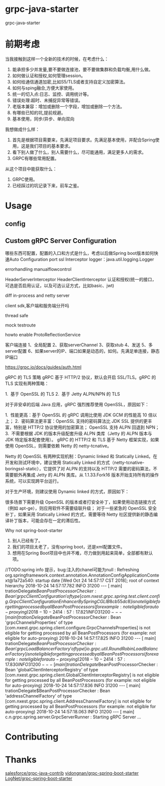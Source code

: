 # grpc-java-starter
grpc-java-starter

# 前期考虑
当我接触到这样一个全新的技术的时候，在考虑什么：
1. 能承担多少并发量,要不要做连接池，要不要做集群和负载均衡,用什么做。
2. 如何做认证和授权,如何管理session。
3. 如何给通信通道加密,比如S5/TLS或者支持自定义加密算法。
4. 如何与sping融合,方便大家使用。
5. 统一的切入点:日志、监控、调用统计等。
6. 错误处理:超时、未捕捉异常等错误。
7. 老版本兼容：增加或删除一个字段，增加或删除一个方法。
8. 有哪些已知的坑,提前规避。
9. 基本使用，同步/异步、单向双向

我想做成什么样：
1. 首先是根据项目需要来，先满足项目要求。先满足基本使用，并配合Spring使用，这是我们项目的基本要求。
2. 看下别人做了什么，别人需要什么，尽可能通用，满足更多人的需求。
3. GRPC有哪些常用配置。

从这个项目中能获取什么：
1. GRPC使用。
2. 已经踩过的坑记录下来，前车之鉴。


# Usage

## config
## Custom gRPC Server Configuration

哪些东西可配置，配置的入口和方式是什么，考虑以后做Spring boot版本如何快速Auto Configuration
port
ssl
Interceptor
logger：java.util.logging.Logger


errorhandling
manualflowcontrol

HeaderServerInterceptor
HeaderClientInterceptor
认证和授权(统一的接口，可选是否启用认证，以及可选认证方式，比如basic、jwt)

diff in-process and netty server

client sdk,客户端和服务端分开吗

thread safe

mock testroute

howto enable ProtoReflectionService


客户端连接
1、全局配置
2、获取serverChannel
3、获取stub
4、发送
5、多server配置
6、如果server的IP、端口如果是动态的，如何。先满足单连接，静态IP端口


https://grpc.io/docs/guides/auth.html

gRPC 的 TLS 策略
gRPC 基于 HTTP/2 协议，默认会开启 SSL/TLS。gRPC 的 TLS 实现有两种策略：

1.  基于 OpenSSL 的 TLS
2.  基于 Jetty ALPN/NPN 的 TLS

对于非安卓的后端 Java 应用，gRPC 强烈推荐使用 OpenSSL，原因如下：

1.  性能更高：基于 OpenSSL 的 gRPC 调用比使用 JDK GCM 的性能高 10 倍以上；
2.  密码算法更丰富：OpenSSL 支持的密码算法比 JDK SSL 提供的更丰富，特别是 HTTP/2 协议使用的加密算法；
OpenSSL 支持 ALPN 回退到 NPN；
3.  不需要根据 JDK 的版本升级配套升级 ALPN 类库（Jetty 的 ALPN 版本与 JDK 特定版本配套使用）。
gRPC 的 HTTP/2 和 TLS 基于 Netty 框架实现，如果使用 OpenSSL，则需要依赖 Netty 的 netty-tcnative。


Netty 的 OpenSSL 有两种实现机制：Dynamic linked 和 Statically Linked。在开发和测试环境中，建议使用 Statically Linked 的方式（netty-tcnative-boringssl-static），它提供了对 ALPN 的支持以及 HTTP/2 需要的密码算法，不需要额外再集成 Jetty 的 ALPN 类库。从 1.1.33.Fork16 版本开始支持所有的操作系统，可以实现跨平台运行。

对于生产环境，则建议使用 Dynamic linked 的方式，原因如下：

很多场景下需要升级 OpenSSL 的版本或者打安全补丁，如果使用动态链接方式（例如 apt-ge），则应用软件不需要级联升级；
对于一些紧急的 OpenSSL 安全补丁，如果采用 Statically Linked 的方式，需要等待 Netty 社区提供新的静态编译补丁版本，可能会存在一定的滞后性。



Why not spring-boot-starter
1. 别人已经有了。
2. 我们的项目太老了，没有spring boot，还是xml配置文件。
3. 想用在Spring Boot项目中也并不难，尽力做到用起来简单，全部都有默认项。


//TODO:spring info 提示，bug:注入的chanel可能为null
 : Refreshing org.springframework.context.annotation.AnnotationConfigApplicationContext@1a72a540: startup date [Wed Oct 24 14:57:17 CST 2018]; root of context hierarchy
2018-10-24 14:57:17.782  INFO 31200 --- [           main] trationDelegate$BeanPostProcessorChecker : Bean 'grpcClientConfiguration' of type [com.nxest.grpc.spring.test.client.config.GrpcClientConfiguration$$EnhancerBySpringCGLIB$$8cb55dc8] is not eligible for getting processed by all BeanPostProcessors (for example: not eligible for auto-proxying)
2018-10-24 14:57:17.821  INFO 31200 --- [           main] trationDelegate$BeanPostProcessorChecker : Bean 'grpcChannelsProperties' of type [com.nxest.grpc.spring.client.configure.GrpcChannelsProperties] is not eligible for getting processed by all BeanPostProcessors (for example: not eligible for auto-proxying)
2018-10-24 14:57:17.825  INFO 31200 --- [           main] trationDelegate$BeanPostProcessorChecker : Bean 'grpcLoadBalancerFactory' of type [io.grpc.util.RoundRobinLoadBalancerFactory] is not eligible for getting processed by all BeanPostProcessors (for example: not eligible for auto-proxying)
2018-10-24 14:57:17.830  INFO 31200 --- [           main] trationDelegate$BeanPostProcessorChecker : Bean 'globalClientInterceptorRegistry' of type [com.nxest.grpc.spring.client.GlobalClientInterceptorRegistry] is not eligible for getting processed by all BeanPostProcessors (for example: not eligible for auto-proxying)
2018-10-24 14:57:17.836  INFO 31200 --- [           main] trationDelegate$BeanPostProcessorChecker : Bean 'addressChannelFactory' of type [com.nxest.grpc.spring.client.AddressChannelFactory] is not eligible for getting processed by all BeanPostProcessors (for example: not eligible for auto-proxying)
2018-10-24 14:57:18.063  INFO 31200 --- [           main] c.n.grpc.spring.server.GrpcServerRunner  : Starting gRPC Server ...


# Contributing

# Thanks

[salesforce/grpc-java-contrib](https://github.com/salesforce/grpc-java-contrib)
[yidongnan/grpc-spring-boot-starter](https://github.com/yidongnan/grpc-spring-boot-starter)
[LogNet/grpc-spring-boot-starter](https://github.com/LogNet/grpc-spring-boot-starter)
